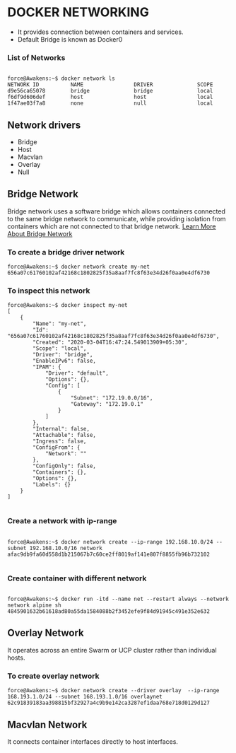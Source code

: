 # DOCKER NETWORKING

<ul>
  
  <li> It provides connection between containers and services.</li>
  <li> Default Bridge is known as Docker0</li>
  
</ul>  

### List of Networks

```

force@Awakens:~$ docker network ls
NETWORK ID          NAME                DRIVER              SCOPE
d9e56ca65078        bridge              bridge              local
f6df9d606def        host                host                local
1f47ae03f7a8        none                null                local

```

## Network drivers
<ul>
  <li>Bridge</li>
  <li>Host</li>
  <li>Macvlan</li>
  <li>Overlay</li>
  <li>Null</li>
</ul>

## Bridge Network

Bridge network uses a software bridge which allows containers connected to the same bridge network to communicate, while providing isolation from containers which are not connected to that bridge network.
[Learn More About Bridge Network](https://docs.docker.com/network/bridge/)


### To create a bridge driver network

```
force@Awakens:~$ docker network create my-net
656a07c61760102af42168c1802825f35a8aaf7fc8f63e34d26f0aa0e4df6730

```

### To inspect this network

```
force@Awakens:~$ docker inspect my-net
[
    {
        "Name": "my-net",
        "Id": "656a07c61760102af42168c1802825f35a8aaf7fc8f63e34d26f0aa0e4df6730",
        "Created": "2020-03-04T16:47:24.549013909+05:30",
        "Scope": "local",
        "Driver": "bridge",
        "EnableIPv6": false,
        "IPAM": {
            "Driver": "default",
            "Options": {},
            "Config": [
                {
                    "Subnet": "172.19.0.0/16",
                    "Gateway": "172.19.0.1"
                }
            ]
        },
        "Internal": false,
        "Attachable": false,
        "Ingress": false,
        "ConfigFrom": {
            "Network": ""
        },
        "ConfigOnly": false,
        "Containers": {},
        "Options": {},
        "Labels": {}
    }
]


```

### Create a network with ip-range

```

force@Awakens:~$ docker network create --ip-range 192.168.10.0/24 --subnet 192.168.10.0/16 network
afac9db9fa60d558d1b215067b7c60ce2ff8019af141e807f8855fb96b732102


```

### Create container with different network 

```

force@Awakens:~$ docker run -itd --name net --restart always --network network alpine sh 
4845901632b61618ad80a55da1584088b2f3452efe9f84d91945c491e352e632

```

## Overlay Network

It operates across an entire Swarm or UCP cluster rather than individual hosts.


### To create overlay network 

```
force@Awakens:~$ docker network create --driver overlay  --ip-range 168.193.1.0/24 --subnet 168.193.1.0/16 overlaynet
62c91839183aa398815bf32927a4c9b9e142ca3287ef1daa768e718d0129d127

```

## Macvlan Network 

It connects container interfaces directly to host interfaces.
